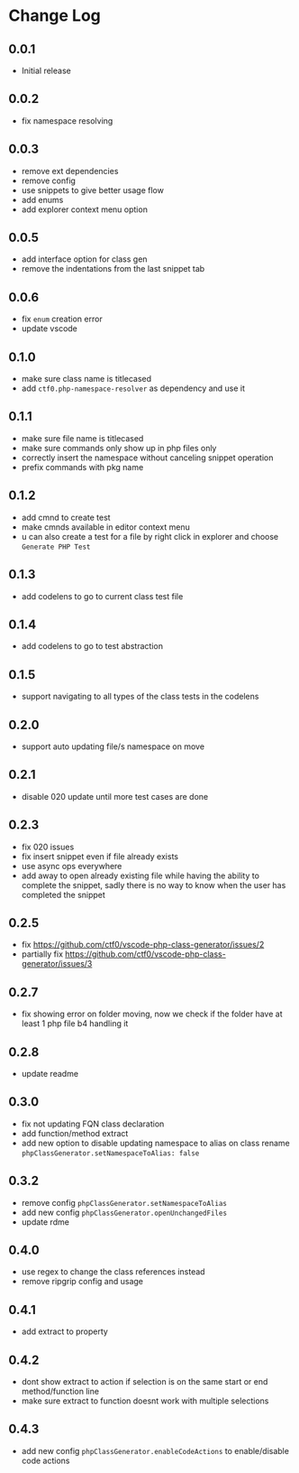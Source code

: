 # Change Log

## 0.0.1

- Initial release

## 0.0.2

- fix namespace resolving

## 0.0.3

- remove ext dependencies
- remove config
- use snippets to give better usage flow
- add enums
- add explorer context menu option

## 0.0.5

- add interface option for class gen
- remove the indentations from the last snippet tab

## 0.0.6

- fix `enum` creation error
- update vscode

## 0.1.0

- make sure class name is titlecased
- add `ctf0.php-namespace-resolver` as dependency and use it

## 0.1.1

- make sure file name is titlecased
- make sure commands only show up in php files only
- correctly insert the namespace without canceling snippet operation
- prefix commands with pkg name

## 0.1.2

- add cmnd to create test
- make cmnds available in editor context menu
- u can also create a test for a file by right click in explorer and choose `Generate PHP Test`

## 0.1.3

- add codelens to go to current class test file

## 0.1.4

- add codelens to go to test abstraction

## 0.1.5

- support navigating to all types of the class tests in the codelens

## 0.2.0

- support auto updating file/s namespace on move

## 0.2.1

- disable 020 update until more test cases are done

## 0.2.3

- fix 020 issues
- fix insert snippet even if file already exists
- use async ops everywhere
- add away to open already existing file while having the ability to complete the snippet,
  sadly there is no way to know when the user has completed the snippet

## 0.2.5

- fix https://github.com/ctf0/vscode-php-class-generator/issues/2
- partially fix https://github.com/ctf0/vscode-php-class-generator/issues/3

## 0.2.7

- fix showing error on folder moving, now we check if the folder have at least 1 php file b4 handling it

## 0.2.8

- update readme

## 0.3.0

- fix not updating FQN class declaration
- add function/method extract
- add new option to disable updating namespace to alias on class rename `phpClassGenerator.setNamespaceToAlias: false`

## 0.3.2

- remove config `phpClassGenerator.setNamespaceToAlias`
- add new config `phpClassGenerator.openUnchangedFiles`
- update rdme

## 0.4.0

- use regex to change the class references instead
- remove ripgrip config and usage

## 0.4.1

- add extract to property

## 0.4.2

- dont show extract to action if selection is on the same start or end method/function line
- make sure extract to function doesnt work with multiple selections

## 0.4.3

- add new config `phpClassGenerator.enableCodeActions` to enable/disable code actions
